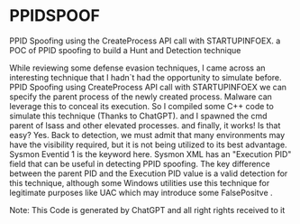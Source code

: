 # PPIDSPOOF
PPID Spoofing using the CreateProcess API call with STARTUPINFOEX. 
a POC of PPID spoofing to build a Hunt and Detection technique

While reviewing some defense evasion techniques, I came across an interesting technique that I hadn`t had the opportunity to simulate before. PPID Spoofing  using CreateProcess API call with STARTUPINFOEX we can specify the parent process of the newly created process.
Malware can leverage this to conceal its execution. So I compiled some C++ code to simulate this technique (Thanks to ChatGPT). and I spawned the cmd parent of lsass and other elevated processes. and finally, it works! Is that easy? Yes.
Back to detection, we must admit that many environments may have the visibility required, but it is not being utilized to its best advantage. Sysmon Eventid 1 is the keyword here. Sysmon XML has an "Execution PID" field that can be useful in detecting PPID spoofing.
The key difference between the parent PID and the Execution PID value is a valid detection for this technique, although some Windows utilities use this technique for legitimate purposes like UAC which may introduce some FalsePositve .

Note: This Code is generated by ChatGPT and all right rights received to it 

